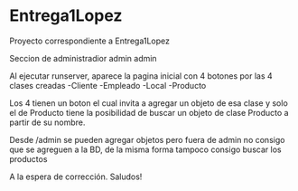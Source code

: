 # Entrega1Lopez

Proyecto correspondiente a Entrega1Lopez

Seccion de administradior
admin admin

Al ejecutar runserver, aparece la pagina inicial con 4 botones por las 4 clases creadas
-Cliente
-Empleado
-Local
-Producto

Los 4 tienen un boton el cual invita a agregar un objeto de esa clase y solo el de 
Producto tiene la posibilidad de buscar un objeto de clase Producto a partir de su 
nombre.

Desde /admin se pueden agregar objetos pero fuera de admin no consigo que se agreguen 
a la BD, de la misma forma tampoco consigo buscar los productos

A la espera de corrección. Saludos!

